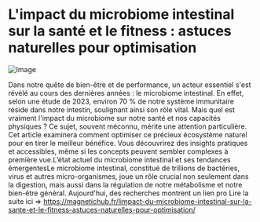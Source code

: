 # L'impact du microbiome intestinal sur la santé et le fitness : astuces naturelles pour optimisation

![Image](https://images.pexels.com/photos/2827392/pexels-photo-2827392.jpeg?auto=compress&cs=tinysrgb&h=650&w=940)

Dans notre quête de bien-être et de performance, un acteur essentiel s'est révélé au cours des dernières années : le microbiome intestinal. En effet, selon une étude de 2023, environ 70 % de notre système immunitaire réside dans notre intestin, soulignant ainsi son rôle vital. Mais quel est vraiment l'impact du microbiome sur notre santé et nos capacités physiques ? Ce sujet, souvent méconnu, mérite une attention particulière. Cet article examinera comment optimiser ce précieux écosystème naturel pour en tirer le meilleur bénéfice. Vous découvrirez des insights pratiques et accessibles, même si les concepts peuvent sembler complexes à première vue.L’état actuel du microbiome intestinal et ses tendances émergentesLe microbiome intestinal, constitué de trillions de bactéries, virus et autres micro-organismes, joue un rôle crucial non seulement dans la digestion, mais aussi dans la régulation de notre métabolisme et notre bien-être général. Aujourd'hui, des recherches montrent un lien pro Lire la suite ici => https://magnetichub.fr/limpact-du-microbiome-intestinal-sur-la-sante-et-le-fitness-astuces-naturelles-pour-optimisation/
